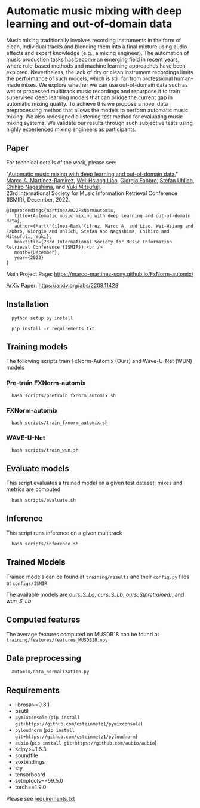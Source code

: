 # Automatic music mixing with deep learning and out-of-domain data

Music mixing traditionally involves recording instruments in the form of clean, individual tracks and blending them into a final mixture using audio effects and expert knowledge (e.g., a mixing engineer). The automation of music production tasks has become an emerging field in recent years, where rule-based methods and machine learning approaches have been explored. Nevertheless, the lack of dry or clean instrument recordings limits the performance of such models, which is still far from professional human-made mixes. We explore whether we can use out-of-domain data such as wet or processed multitrack music recordings and repurpose it to train supervised deep learning models that can bridge the current gap in automatic mixing quality. To achieve this we propose a novel data preprocessing method that allows the models to perform automatic music mixing. We also redesigned a listening test method for evaluating music mixing systems. We validate our results through such subjective tests using highly experienced mixing engineers as participants.

## Paper

For technical details of the work, please see:

"[Automatic music mixing with deep learning and out-of-domain data.](https://arxiv.org/abs/2208.11428)"
[Marco A. Martínez-Ramírez](https://m-marco.com/about/), [Wei-Hsiang Liao](https://jp.linkedin.com/in/wei-hsiang-liao-66283154), [Giorgio Fabbro](https://twitter.com/GioFabbro), [Stefan Uhlich](https://scholar.google.de/citations?user=hja8ejYAAAAJ&hl=de), [Chihiro Nagashima](https://jp.linkedin.com/in/chihiro-nagashima-9473271aa), and [Yuki Mitsufuji](https://www.yukimitsufuji.com/). <br />
23rd International Society for Music Information Retrieval Conference (ISMIR), December, 2022.

```
@inproceedings{martinez2022FxNormAutomix,
   title={Automatic music mixing with deep learning and out-of-domain data},
   author={Mart\'{i}nez-Ram\'{i}rez, Marco A. and Liao, Wei-Hsiang and Fabbro, Giorgio and Uhlich, Stefan and Nagashima, Chihiro and Mitsufuji, Yuki},
   booktitle={23rd International Society for Music Information Retrieval Conference (ISMIR)},<br />
   month={December},
   year={2022}
}
```
Main Project Page: https://marco-martinez-sony.github.io/FxNorm-automix/

ArXiv Paper: https://arxiv.org/abs/2208.11428

## Installation

```
  python setup.py install
```
```
  pip install -r requirements.txt
```


## Training models

The following scripts train FxNorm-Automix (Ours) and Wave-U-Net (WUN) models

### Pre-train FXNorm-automix

```
  bash scripts/pretrain_fxnorm_automix.sh
```

### FXNorm-automix


```
  bash scripts/train_fxnorm_automix.sh
```


### WAVE-U-Net


```
  bash scripts/train_wun.sh
```



## Evaluate models

This script evaluates a trained model on a given test dataset; mixes and metrics are computed

```
  bash scripts/evaluate.sh
```


## Inference 

This script runs inference on a given multitrack 

```
  bash scripts/inference.sh
```
                          
## Trained Models

Trained models can be found at `training/results` and their `config.py` files at `configs/ISMIR`

The available models are *ours_S_La*, *ours_S_Lb*, *ours_S(pretrained)*, and *wun_S_Lb*

## Computed features

The average features computed on MUSDB18 can be found at `training/features/features_MUSDB18.npy`

## Data preprocessing

```
  automix/data_normalization.py
```                    


## Requirements

* librosa>=0.8.1
* psutil
* `pymixconsole` (`pip install git+https://github.com/csteinmetz1/pymixconsole`)
* `pyloudnorm` (`pip install git+https://github.com/csteinmetz1/pyloudnorm`)
* `aubio` (`pip install git+https://github.com/aubio/aubio`)
* scipy>=1.6.3
* soundfile
* soxbindings
* sty
* tensorboard
* setuptools==59.5.0
* torch==1.9.0

Please see [requirements.txt](https://github.com/sony/FxNorm-automix/blob/main/requirements.txt)

